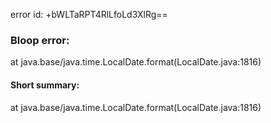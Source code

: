 error id: +bWLTaRPT4RlLfoLd3XlRg==
### Bloop error:

at java.base/java.time.LocalDate.format(LocalDate.java:1816)
#### Short summary: 

at java.base/java.time.LocalDate.format(LocalDate.java:1816)